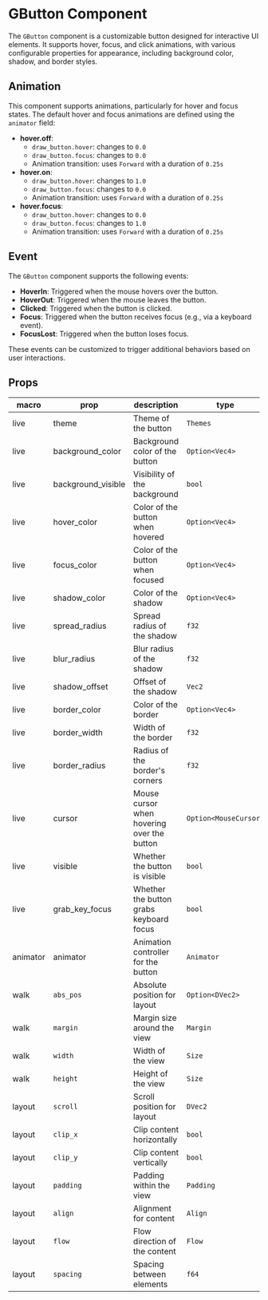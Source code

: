 # GButton Component

The `GButton` component is a customizable button designed for interactive UI elements. It supports hover, focus, and click animations, with various configurable properties for appearance, including background color, shadow, and border styles.

## Animation

This component supports animations, particularly for hover and focus states. The default hover and focus animations are defined using the `animator` field:

- **hover.off**:  
  - `draw_button.hover`: changes to `0.0`  
  - `draw_button.focus`: changes to `0.0`  
  - Animation transition: uses `Forward` with a duration of `0.25s`
- **hover.on**:  
  - `draw_button.hover`: changes to `1.0`  
  - `draw_button.focus`: changes to `0.0`  
  - Animation transition: uses `Forward` with a duration of `0.25s`
- **hover.focus**:  
  - `draw_button.hover`: changes to `0.0`  
  - `draw_button.focus`: changes to `1.0`  
  - Animation transition: uses `Forward` with a duration of `0.25s`

## Event

The `GButton` component supports the following events:

- **HoverIn**: Triggered when the mouse hovers over the button.
- **HoverOut**: Triggered when the mouse leaves the button.
- **Clicked**: Triggered when the button is clicked.
- **Focus**: Triggered when the button receives focus (e.g., via a keyboard event).
- **FocusLost**: Triggered when the button loses focus.

These events can be customized to trigger additional behaviors based on user interactions.

## Props

| macro  | prop               | description                               | type             | default   |
|--------|--------------------|-------------------------------------------|------------------|-----------|
| live   | theme              | Theme of the button                       | `Themes`         |           |
| live   | background_color   | Background color of the button            | `Option<Vec4>`   | `None`    |
| live   | background_visible | Visibility of the background              | `bool`           | `true`    |
| live   | hover_color        | Color of the button when hovered          | `Option<Vec4>`   | `None`    |
| live   | focus_color        | Color of the button when focused          | `Option<Vec4>`   | `None`    |
| live   | shadow_color       | Color of the shadow                       | `Option<Vec4>`   | `None`    |
| live   | spread_radius      | Spread radius of the shadow               | `f32`            | `0.0`     |
| live   | blur_radius        | Blur radius of the shadow                 | `f32`            | `4.8`     |
| live   | shadow_offset      | Offset of the shadow                      | `Vec2`           |           |
| live   | border_color       | Color of the border                       | `Option<Vec4>`   | `None`    |
| live   | border_width       | Width of the border                       | `f32`            | `0.0`     |
| live   | border_radius      | Radius of the border's corners            | `f32`            | `2.0`     |
| live   | cursor             | Mouse cursor when hovering over the button| `Option<MouseCursor>`|        |
| live   | visible            | Whether the button is visible             | `bool`           | `true`    |
| live   | grab_key_focus     | Whether the button grabs keyboard focus   | `bool`           | `true`    |
| animator | animator         | Animation controller for the button       | `Animator`       |           |
| walk   | `abs_pos`           | Absolute position for layout             | `Option<DVec2>`    | `None`   |
| walk   | `margin`            | Margin size around the view              | `Margin`           | `Margin::default()` |
| walk   | `width`             | Width of the view                        | `Size`             | `Size::default()` |
| walk   | `height`            | Height of the view                       | `Size`             | `Size::default()` |
| layout | `scroll`            | Scroll position for layout               | `DVec2`            | `(0.0, 0.0)` |
| layout | `clip_x`            | Clip content horizontally                | `bool`             | `true`   |
| layout | `clip_y`            | Clip content vertically                  | `bool`             | `true`   |
| layout | `padding`           | Padding within the view                  | `Padding`          | `Padding::default()` |
| layout | `align`             | Alignment for content                    | `Align`            | `Align::default()` |
| layout | `flow`              | Flow direction of the content            | `Flow`             | `Flow::default()` |
| layout | `spacing`           | Spacing between elements                 | `f64`              | `0.0`    |

